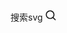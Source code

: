 搜索svg
<svg
                width="17"
                height="17"
                viewBox="0 0 17 17"
                fill="none"
                xmlns="http://www.w3.org/2000/svg"
              >
                <path
                  fill-rule="evenodd"
                  clip-rule="evenodd"
                  d="M16.3451 15.2003C16.6377 15.4915 16.4752 15.772 16.1934 16.0632C16.15 16.1279 16.0958 16.1818 16.0525 16.2249C15.7707 16.473 15.4456 16.624 15.1854 16.3652L11.6848 12.8815C10.4709 13.8198 8.97529 14.3267 7.44714 14.3267C3.62134 14.3267 0.5 11.2314 0.5 7.41337C0.5 3.60616 3.6105 0.5 7.44714 0.5C11.2729 0.5 14.3943 3.59538 14.3943 7.41337C14.3943 8.98802 13.8524 10.5087 12.8661 11.7383L16.3451 15.2003ZM2.13647 7.4026C2.13647 10.3146 4.52083 12.6766 7.43624 12.6766C10.3517 12.6766 12.736 10.3146 12.736 7.4026C12.736 4.49058 10.3517 2.1286 7.43624 2.1286C4.50999 2.1286 2.13647 4.50136 2.13647 7.4026Z"
                  fill="currentColor"
                ></path>
              </svg>